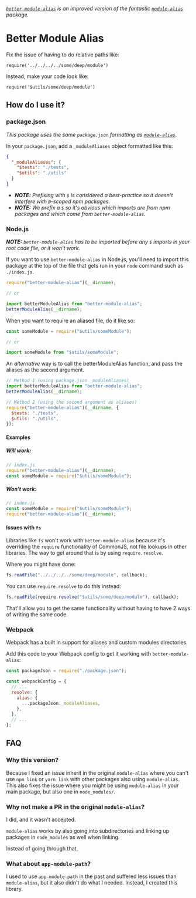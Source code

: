 _[`better-module-alias`](https://www.npmjs.com/package/better-module-alias) is an improved version of the fantastic [`module-alias`](https://github.com/ilearnio/module-alias) package._

# Better Module Alias

Fix the issue of having to do relative paths like:

```
require('../../../../some/deep/module')
```

Instead, make your code look like:

```
require('$utils/some/deep/module')
```

## How do I use it?

### package.json

_This package uses the same `package.json` formatting as [`module-alias`](https://github.com/ilearnio/module-alias)._

In your `package.json`, add a `_moduleAliases` object formatted like this:

```json
{
  "_moduleAliases": {
    "$tests": "./tests",
    "$utils": "./utils"
  }
}
```

- _**NOTE:** Prefixing with `$` is considered a best-practice so it doesn't interfere with `@`-scoped npm packages._
- _**NOTE:** We prefix a `$` so it's obvious which imports are from npm packages and which come from `better-module-alias`._

### Node.js

_**NOTE:** `better-module-alias` has to be imported before any `$` imports in your root code file, or it won't work._

If you want to use `better-module-alias` in Node.js, you'll need to import this package at the top of the file that gets run in your `node` command such as `./index.js`.

```js
require("better-module-alias")(__dirname);

// or

import betterModuleAlias from "better-module-alias";
betterModuleAlias(__dirname);
```

When you want to require an aliased file, do it like so:

```js
const someModule = require("$utils/someModule");

// or

import someModule from "$utils/someModule";
```

An _alternative_ way is to call the betterModuleAlias function, and pass the aliases as the second argument.

```js
// Method 1 (using package.json _moduleAliases)
import betterModuleAlias from "better-module-alias";
betterModuleAlias(__dirname);

// Method 2 (using the second argument as aliases)
require("better-module-alias")(__dirname, {
  $tests: "./tests",
  $utils: "./utils",
});
```

#### Examples

##### Will work:

```js
// index.js
require("better-module-alias")(__dirname);
const someModule = require("$utils/someModule");
```

##### Won't work:

```js
// index.js
const someModule = require("$utils/someModule");
require("better-module-alias")(__dirname);
```

#### Issues with `fs`

Libraries like `fs` won't work with `better-module-alias` because it's overriding the `require` functionality of CommonJS, not file lookups in other libraries. The way to get around that is by using `require.resolve`.

Where you might have done:

```js
fs.readFile("../../../../some/deep/module", callback);
```

You can use `require.resolve` to do this instead:

```js
fs.readFile(require.resolve("$utils/some/deep/module"), callback);
```

That'll allow you to get the same functionality without having to have 2 ways of writing the same code.

### Webpack

Webpack has a built in support for aliases and custom modules directories.

Add this code to your Webpack config to get it working with `better-module-alias`:

```js
const packageJson = require("./package.json");

const webpackConfig = {
  // ...
  resolve: {
    alias: {
      ...packageJson._moduleAliases,
    },
  },
  // ...
};
```

## FAQ

### Why this version?

Because I fixed an issue inherit in the original `module-alias` where you can't use `npm link` or `yarn link` with other packages also using `module-alias`. This also fixes the issue where you might be using `module-alias` in your main package, but also one in `node_modules/`.

### Why not make a PR in the original `module-alias`?

I did, and it wasn't accepted.

`module-alias` works by also going into subdirectories and linking up packages in `node_modules` as well when linking.

Instead of going through that,

### What about `app-module-path`?

I used to use `app-module-path` in the past and suffered less issues than `module-alias`, but it also didn't do what I needed. Instead, I created this library.
